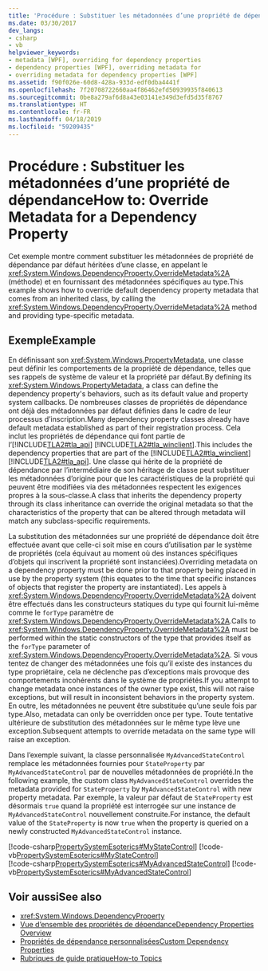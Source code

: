 ```yaml
---
title: 'Procédure : Substituer les métadonnées d’une propriété de dépendance'
ms.date: 03/30/2017
dev_langs:
- csharp
- vb
helpviewer_keywords:
- metadata [WPF], overriding for dependency properties
- dependency properties [WPF], overriding metadata for
- overriding metadata for dependency properties [WPF]
ms.assetid: f90f026e-60d8-428a-933d-edf0dba4441f
ms.openlocfilehash: 7f20708722660aa4f86462efd50939935f840613
ms.sourcegitcommit: 0be8a279af6d8a43e03141e349d3efd5d35f8767
ms.translationtype: HT
ms.contentlocale: fr-FR
ms.lasthandoff: 04/18/2019
ms.locfileid: "59209435"
---
```

# <a name="how-to-override-metadata-for-a-dependency-property"></a><span data-ttu-id="6d87a-102">Procédure : Substituer les métadonnées d’une propriété de dépendance</span><span class="sxs-lookup"><span data-stu-id="6d87a-102">How to: Override Metadata for a Dependency Property</span></span>
<span data-ttu-id="6d87a-103">Cet exemple montre comment substituer les métadonnées de propriété de dépendance par défaut héritées d’une classe, en appelant le <xref:System.Windows.DependencyProperty.OverrideMetadata%2A> (méthode) et en fournissant des métadonnées spécifiques au type.</span><span class="sxs-lookup"><span data-stu-id="6d87a-103">This example shows how to override default dependency property metadata that comes from an inherited class, by calling the <xref:System.Windows.DependencyProperty.OverrideMetadata%2A> method and providing type-specific metadata.</span></span>  
  
## <a name="example"></a><span data-ttu-id="6d87a-104">Exemple</span><span class="sxs-lookup"><span data-stu-id="6d87a-104">Example</span></span>  
 <span data-ttu-id="6d87a-105">En définissant son <xref:System.Windows.PropertyMetadata>, une classe peut définir les comportements de la propriété de dépendance, telles que ses rappels de système de valeur et la propriété par défaut.</span><span class="sxs-lookup"><span data-stu-id="6d87a-105">By defining its <xref:System.Windows.PropertyMetadata>, a class can define the dependency property's behaviors, such as its default value and property system callbacks.</span></span> <span data-ttu-id="6d87a-106">De nombreuses classes de propriétés de dépendance ont déjà des métadonnées par défaut définies dans le cadre de leur processus d’inscription.</span><span class="sxs-lookup"><span data-stu-id="6d87a-106">Many dependency property classes already have default metadata established as part of their registration process.</span></span> <span data-ttu-id="6d87a-107">Cela inclut les propriétés de dépendance qui font partie de l’[!INCLUDE[TLA2#tla_api](../../../../includes/tla2sharptla-api-md.md)] [!INCLUDE[TLA2#tla_winclient](../../../../includes/tla2sharptla-winclient-md.md)].</span><span class="sxs-lookup"><span data-stu-id="6d87a-107">This includes the dependency properties that are part of the [!INCLUDE[TLA2#tla_winclient](../../../../includes/tla2sharptla-winclient-md.md)] [!INCLUDE[TLA2#tla_api](../../../../includes/tla2sharptla-api-md.md)].</span></span> <span data-ttu-id="6d87a-108">Une classe qui hérite de la propriété de dépendance par l’intermédiaire de son héritage de classe peut substituer les métadonnées d’origine pour que les caractéristiques de la propriété qui peuvent être modifiées via des métadonnées respectent les exigences propres à la sous-classe.</span><span class="sxs-lookup"><span data-stu-id="6d87a-108">A class that inherits the dependency property through its class inheritance can override the original metadata so that the characteristics of the property that can be altered through metadata will match any subclass-specific requirements.</span></span>  
  
 <span data-ttu-id="6d87a-109">La substitution des métadonnées sur une propriété de dépendance doit être effectuée avant que celle-ci soit mise en cours d’utilisation par le système de propriétés (cela équivaut au moment où des instances spécifiques d’objets qui inscrivent la propriété sont instanciées).</span><span class="sxs-lookup"><span data-stu-id="6d87a-109">Overriding metadata on a dependency property must be done prior to that property being placed in use by the property system (this equates to the time that specific instances of objects that register the property are instantiated).</span></span> <span data-ttu-id="6d87a-110">Les appels à <xref:System.Windows.DependencyProperty.OverrideMetadata%2A> doivent être effectués dans les constructeurs statiques du type qui fournit lui-même comme le `forType` paramètre de <xref:System.Windows.DependencyProperty.OverrideMetadata%2A>.</span><span class="sxs-lookup"><span data-stu-id="6d87a-110">Calls to <xref:System.Windows.DependencyProperty.OverrideMetadata%2A> must be performed within the static constructors of the type that provides itself as the `forType` parameter of <xref:System.Windows.DependencyProperty.OverrideMetadata%2A>.</span></span> <span data-ttu-id="6d87a-111">Si vous tentez de changer des métadonnées une fois qu’il existe des instances du type propriétaire, cela ne déclenche pas d’exceptions mais provoque des comportements incohérents dans le système de propriétés.</span><span class="sxs-lookup"><span data-stu-id="6d87a-111">If you attempt to change metadata once instances of the owner type exist, this will not raise exceptions, but will result in inconsistent behaviors in the property system.</span></span> <span data-ttu-id="6d87a-112">En outre, les métadonnées ne peuvent être substituée qu’une seule fois par type.</span><span class="sxs-lookup"><span data-stu-id="6d87a-112">Also, metadata can only be overridden once per type.</span></span> <span data-ttu-id="6d87a-113">Toute tentative ultérieure de substitution des métadonnées sur le même type lève une exception.</span><span class="sxs-lookup"><span data-stu-id="6d87a-113">Subsequent attempts to override metadata on the same type will raise an exception.</span></span>  
  
 <span data-ttu-id="6d87a-114">Dans l’exemple suivant, la classe personnalisée `MyAdvancedStateControl` remplace les métadonnées fournies pour `StateProperty` par `MyAdvancedStateControl` par de nouvelles métadonnées de propriété.</span><span class="sxs-lookup"><span data-stu-id="6d87a-114">In the following example, the custom class `MyAdvancedStateControl` overrides the metadata provided for `StateProperty` by `MyAdvancedStateControl` with new property metadata.</span></span> <span data-ttu-id="6d87a-115">Par exemple, la valeur par défaut de `StateProperty` est désormais `true` quand la propriété est interrogée sur une instance de `MyAdvancedStateControl` nouvellement construite.</span><span class="sxs-lookup"><span data-stu-id="6d87a-115">For instance, the default value of the `StateProperty` is now `true` when the property is queried on a newly constructed `MyAdvancedStateControl` instance.</span></span>  
  
 [!code-csharp[PropertySystemEsoterics#MyStateControl](~/samples/snippets/csharp/VS_Snippets_Wpf/PropertySystemEsoterics/CSharp/SDKSampleLibrary/class1.cs#mystatecontrol)]
 [!code-vb[PropertySystemEsoterics#MyStateControl](~/samples/snippets/visualbasic/VS_Snippets_Wpf/PropertySystemEsoterics/visualbasic/sdksamplelibrary/class1.vb#mystatecontrol)]  
[!code-csharp[PropertySystemEsoterics#MyAdvancedStateControl](~/samples/snippets/csharp/VS_Snippets_Wpf/PropertySystemEsoterics/CSharp/SDKSampleLibrary/class1.cs#myadvancedstatecontrol)]
[!code-vb[PropertySystemEsoterics#MyAdvancedStateControl](~/samples/snippets/visualbasic/VS_Snippets_Wpf/PropertySystemEsoterics/visualbasic/sdksamplelibrary/class1.vb#myadvancedstatecontrol)]  
  
## <a name="see-also"></a><span data-ttu-id="6d87a-116">Voir aussi</span><span class="sxs-lookup"><span data-stu-id="6d87a-116">See also</span></span>

- <xref:System.Windows.DependencyProperty>
- [<span data-ttu-id="6d87a-117">Vue d’ensemble des propriétés de dépendance</span><span class="sxs-lookup"><span data-stu-id="6d87a-117">Dependency Properties Overview</span></span>](dependency-properties-overview.md)
- [<span data-ttu-id="6d87a-118">Propriétés de dépendance personnalisées</span><span class="sxs-lookup"><span data-stu-id="6d87a-118">Custom Dependency Properties</span></span>](custom-dependency-properties.md)
- [<span data-ttu-id="6d87a-119">Rubriques de guide pratique</span><span class="sxs-lookup"><span data-stu-id="6d87a-119">How-to Topics</span></span>](properties-how-to-topics.md)
